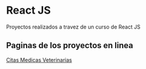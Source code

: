 # React JS
Proyectos realizados a travez de un curso de React JS

## Paginas de los proyectos en linea

[Citas Medicas Veterinarias](https://stoic-volhard-98771a.netlify.app/)
